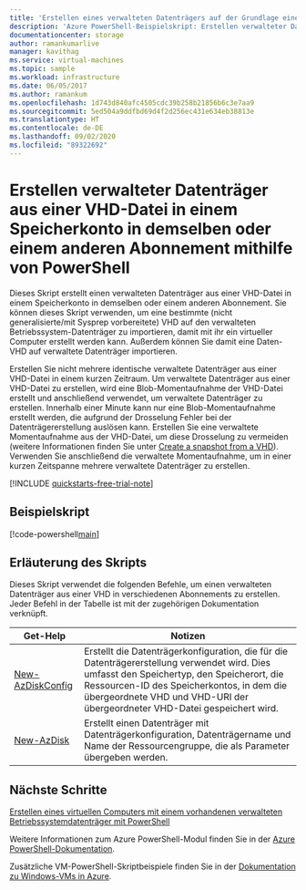 ```yaml
---
title: 'Erstellen eines verwalteten Datenträgers auf der Grundlage einer VHD-Datei in einem Speicherkonto in einem Abonnement: PowerShell-Beispiel'
description: 'Azure PowerShell-Beispielskript: Erstellen verwalteter Datenträger aus einer VHD-Datei in einem Speicherkonto in demselben oder einem anderen Abonnement'
documentationcenter: storage
author: ramankumarlive
manager: kavithag
ms.service: virtual-machines
ms.topic: sample
ms.workload: infrastructure
ms.date: 06/05/2017
ms.author: ramankum
ms.openlocfilehash: 1d743d840afc4505cdc39b258b21856b6c3e7aa9
ms.sourcegitcommit: 5ed504a9ddfbd69d4f2d256ec431e634eb38813e
ms.translationtype: HT
ms.contentlocale: de-DE
ms.lasthandoff: 09/02/2020
ms.locfileid: "89322692"
---
```

# <a name="create-a-managed-disk-from-a-vhd-file-in-a-storage-account-in-same-or-different-subscription-with-powershell"></a>Erstellen verwalteter Datenträger aus einer VHD-Datei in einem Speicherkonto in demselben oder einem anderen Abonnement mithilfe von PowerShell

Dieses Skript erstellt einen verwalteten Datenträger aus einer VHD-Datei in einem Speicherkonto in demselben oder einem anderen Abonnement. Sie können dieses Skript verwenden, um eine bestimmte (nicht generalisierte/mit Sysprep vorbereitete) VHD auf den verwalteten Betriebssystem-Datenträger zu importieren, damit mit ihr ein virtueller Computer erstellt werden kann. Außerdem können Sie damit eine Daten-VHD auf verwaltete Datenträger importieren. 

Erstellen Sie nicht mehrere identische verwaltete Datenträger aus einer VHD-Datei in einem kurzen Zeitraum. Um verwaltete Datenträger aus einer VHD-Datei zu erstellen, wird eine Blob-Momentaufnahme der VHD-Datei erstellt und anschließend verwendet, um verwaltete Datenträger zu erstellen. Innerhalb einer Minute kann nur eine Blob-Momentaufnahme erstellt werden, die aufgrund der Drosselung Fehler bei der Datenträgererstellung auslösen kann. Erstellen Sie eine verwaltete Momentaufnahme aus der VHD-Datei, um diese Drosselung zu vermeiden (weitere Informationen finden Sie unter [Create a snapshot from a VHD](virtual-machines-powershell-sample-create-snapshot-from-vhd.md?toc=%2fpowershell%2fmodule%2ftoc.json)). Verwenden Sie anschließend die verwaltete Momentaufnahme, um in einer kurzen Zeitspanne mehrere verwaltete Datenträger zu erstellen. 

[!INCLUDE [quickstarts-free-trial-note](../../../includes/quickstarts-free-trial-note.md)]


 

## <a name="sample-script"></a>Beispielskript

[!code-powershell[main](../../../powershell_scripts/virtual-machine/create-managed-disks-from-vhd-in-different-subscription/create-managed-disks-from-vhd-in-different-subscription.ps1 "Create managed disk from VHD")]


## <a name="script-explanation"></a>Erläuterung des Skripts

Dieses Skript verwendet die folgenden Befehle, um einen verwalteten Datenträger aus einer VHD in verschiedenen Abonnements zu erstellen. Jeder Befehl in der Tabelle ist mit der zugehörigen Dokumentation verknüpft.

| Get-Help | Notizen |
|---|---|
| [New-AzDiskConfig](/powershell/module/az.compute/new-azdiskconfig) | Erstellt die Datenträgerkonfiguration, die für die Datenträgererstellung verwendet wird. Dies umfasst den Speichertyp, den Speicherort, die Ressourcen-ID des Speicherkontos, in dem die übergeordnete VHD und VHD-URI der übergeordneter VHD-Datei gespeichert wird. |
| [New-AzDisk](/powershell/module/az.compute/new-azdisk) | Erstellt einen Datenträger mit Datenträgerkonfiguration, Datenträgername und Name der Ressourcengruppe, die als Parameter übergeben werden. |

## <a name="next-steps"></a>Nächste Schritte

[Erstellen eines virtuellen Computers mit einem vorhandenen verwalteten Betriebssystemdatenträger mit PowerShell](virtual-machines-powershell-sample-create-vm-from-managed-os-disks.md)

Weitere Informationen zum Azure PowerShell-Modul finden Sie in der [Azure PowerShell-Dokumentation](/powershell/azure/).

Zusätzliche VM-PowerShell-Skriptbeispiele finden Sie in der [Dokumentation zu Windows-VMs in Azure](../windows/powershell-samples.md?toc=%2fazure%2fvirtual-machines%2fwindows%2ftoc.json).
